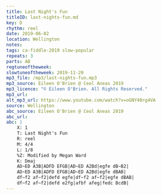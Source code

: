 ```yaml
---
title: Last Night's Fun
titleID: last-nights-fun.md
key: D
rhythm: reel
date: 2019-06-02
location: Wellington
notes:
tags: ca-fiddle-2019 slow-popular
repeats: 3
parts: AB
regtuneoftheweek:
slowtuneoftheweek: 2019-11-20
mp3_file: /mp3/last-nights-fun.mp3
mp3_source: Eileen O'Brien @ Ceol Aneas 2019
mp3_licence: "© Eileen O'Brien. All Rights Reserved."
mp3_url:
alt_mp3_url: https://www.youtube.com/watch?v=oGNY40rg4VA
source: Wellington
abc_source: Eileen O'Brien @ Ceol Aneas 2019
abc_url:
abc: |
    X: 1
    T: Last Night's Fun
    R: reel
    M: 4/4
    L: 1/8
    %Z: Modified by Megan Ward    
    K: Dmaj
    AD~ED A3B|ADFD EFGB|AD~ED A2Bd|egfe dB~B2|
    AD~ED A3B|ADFD EFGB|AD~ED A2Bd|egfe dBAB|
    df~f2 af~f2|defd egfe|df~f2 af~f2|egfe dBAB|
    df~f2 af~f2|defd e2fg|afbf afeg|fedc BcdB|
---
```

